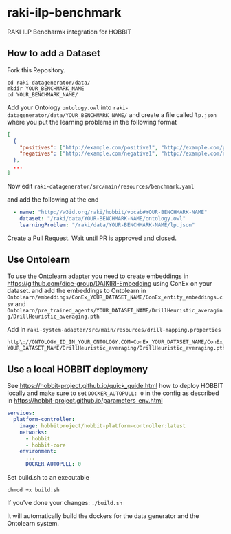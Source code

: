 # raki-ilp-benchmark
RAKI ILP Bencharmk integration for HOBBIT

## How to add a Dataset

Fork this Repository.

```
cd raki-datagenerator/data/
mkdir YOUR_BENCHMARK_NAME
cd YOUR_BENCHMARK_NAME/
```

Add your Ontology `ontology.owl` into `raki-datagenerator/data/YOUR_BENCHMARK_NAME/` and create a file called `lp.json` where you put the learning problems in the following format

```json
[
  {
    "positives": ["http://example.com/positive1", "http://example.com/positive2" ...],
    "negatives": ["http://example.com/negative1", "http://example.com/negative2" ...]
  },
  ...
]
```

Now edit `raki-datagenerator/src/main/resources/benchmark.yaml`

and add the following at the end
```yaml
  - name: "http://w3id.org/raki/hobbit/vocab#YOUR-BENCHMARK-NAME"
    dataset: "/raki/data/YOUR-BENCHMARK-NAME/ontology.owl"
    learningProblem: "/raki/data/YOUR-BENCHMARK-NAME/lp.json"
```

Create a Pull Request. Wait until PR is approved and closed. 

## Use Ontolearn 

To use the Ontolearn adapter you need to create embeddings in https://github.com/dice-group/DAIKIRI-Embedding using ConEx on your dataset. 
and add the embeddings to Ontolearn in `Ontolearn/embeddings/ConEx_YOUR_DATASET_NAME/ConEx_entity_embeddings.csv` and `Ontolearn/pre_trained_agents/YOUR_DATASET_NAME/DrillHeuristic_averaging/DrillHeuristic_averaging.pth`

Add in `raki-system-adapter/src/main/resources/drill-mapping.properties` 

```properties
http\://ONTOLOGY_ID_IN_YOUR_ONTOLOGY.COM=ConEx_YOUR_DATASET_NAME/ConEx_entity_embeddings.csv, YOUR_DATASET_NAME/DrillHeuristic_averaging/DrillHeuristic_averaging.pth
```

## Use a local HOBBIT deploymeny

See https://hobbit-project.github.io/quick_guide.html how to deploy HOBBIT locally and make sure to set `DOCKER_AUTOPULL: 0` in the config as described in https://hobbit-project.github.io/parameters_env.html  

```yaml
services:
  platform-controller:
    image: hobbitproject/hobbit-platform-controller:latest
    networks:
      - hobbit
      - hobbit-core
    environment:
      ...
      DOCKER_AUTOPULL: 0
```


Set build.sh to an executable

`chmod +x build.sh`

If you've done your changes:
`./build.sh` 

It will automatically build the dockers for the data generator and the Ontolearn system. 

